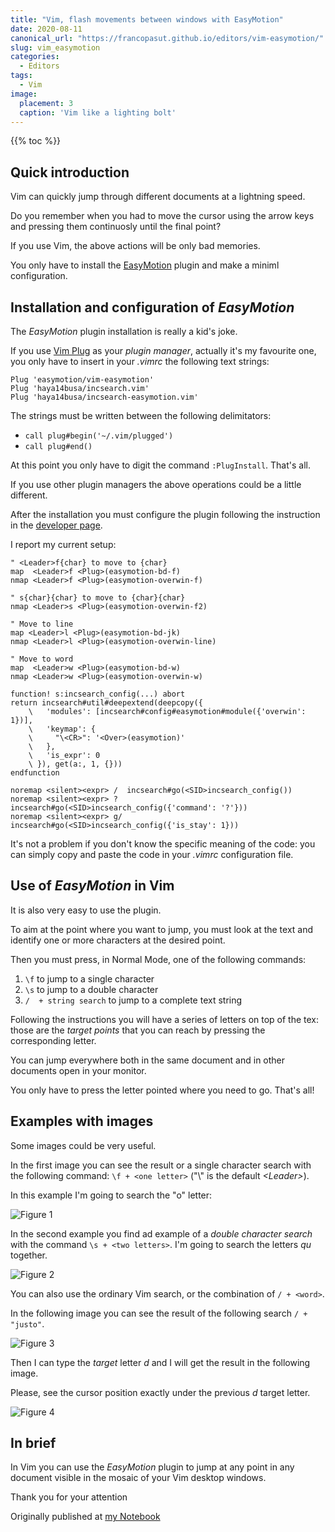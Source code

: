 ```yaml
---
title: "Vim, flash movements between windows with EasyMotion"
date: 2020-08-11
canonical_url: "https://francopasut.github.io/editors/vim-easymotion/"
slug: vim_easymotion
categories:
  - Editors
tags:
  - Vim
image:
  placement: 3
  caption: 'Vim like a lighting bolt'
---
```



{{% toc %}}



## Quick introduction

Vim can quickly jump through different  documents at a lightning speed.

Do you remember when you had to move  the cursor using the arrow keys and pressing them continuosly until the final point?

If you use Vim, the above actions  will be only bad memories. 

You only have to install the [EasyMotion](https://github.com/easymotion/vim-easymotion) plugin and make a miniml configuration. 




## Installation and configuration of *EasyMotion*

The *EasyMotion* plugin installation is really a kid's joke. 

If you use [Vim Plug](https://github.com/junegunn/vim-plug) as your *plugin manager*, actually it's my favourite one, you only have to insert in  your *.vimrc* the following text strings:

```vim
Plug 'easymotion/vim-easymotion'
Plug 'haya14busa/incsearch.vim'
Plug 'haya14busa/incsearch-easymotion.vim'
```

The strings must be written between the following delimitators:

-   `call plug#begin('~/.vim/plugged')`
-   `call plug#end()`

At this point you only have to digit the command `:PlugInstall`. That's all. 

If you use other  plugin managers the above operations could be a little different.

After the installation you must configure the plugin following the instruction in the [developer page](https://github.com/easymotion/vim-easymotion).

I report my current setup: 

```vim
" <Leader>f{char} to move to {char}
map  <Leader>f <Plug>(easymotion-bd-f)
nmap <Leader>f <Plug>(easymotion-overwin-f)

" s{char}{char} to move to {char}{char}
nmap <Leader>s <Plug>(easymotion-overwin-f2)

" Move to line
map <Leader>l <Plug>(easymotion-bd-jk)
nmap <Leader>l <Plug>(easymotion-overwin-line)

" Move to word
map  <Leader>w <Plug>(easymotion-bd-w)
nmap <Leader>w <Plug>(easymotion-overwin-w)

function! s:incsearch_config(...) abort
return incsearch#util#deepextend(deepcopy({
	\   'modules': [incsearch#config#easymotion#module({'overwin': 1})],
	\   'keymap': {
	\     "\<CR>": '<Over>(easymotion)'
	\   },
	\   'is_expr': 0
	\ }), get(a:, 1, {}))
endfunction

noremap <silent><expr> /  incsearch#go(<SID>incsearch_config())
noremap <silent><expr> ?  incsearch#go(<SID>incsearch_config({'command': '?'}))
noremap <silent><expr> g/ incsearch#go(<SID>incsearch_config({'is_stay': 1}))
```
It's not a problem if you don't know the specific meaning of the code: you can simply copy and paste the code in your *.vimrc* configuration file. 




## Use of *EasyMotion* in Vim

It is also very easy to use the plugin. 

To aim at the point where you want to jump, you must look at the text and identify one or more characters at the desired point. 

Then you must press, in Normal Mode, one of the following commands: 

1.  `\f` to jump to a single character
2.  `\s` to jump to a double character
3.  `/  + string search` to jump to a complete text string

Following the instructions you will have a series of letters on top of the tex: those are the *target points* that you can reach by pressing the corresponding letter. 

You can jump everywhere both in the same document and in other documents open in your monitor.

You only have to press the letter pointed where you need to go. That's all!




## Examples with images

Some images could be very useful.

In the first image you can see the result or a single character search with
the following command: `\f + <one letter>` ("\\" is the default _\<Leader\>_).

In this example I'm going to search the "o" letter:

![Figure 1](barra-f.png "Search example with  *Leader*-f")

In the second example you find ad example of a _double character search_ with the command `\s + <two letters>`. I'm going to search the letters *qu* together.

![Figure 2](barra-s.png "Search example with  *Leader*-s")



You can also use the ordinary Vim search, or the combination of `/ + <word>`.

In the following image you can see the result of the following
search `/ + "justo"`. 

![Figure 3](barra-cerca-justo.png "The effect of the plugin in the ordinary Vim search.")

Then I can type  the _target_ letter *d* and I will get
the  result in the following image.

Please,  see the cursor position exactly under the previous *d* target letter.

![Figure 4](barra-cerca-justo-evid.png "Example of Vim search with words highlighted")




## In brief

In Vim you can use the *EasyMotion* plugin to jump at any point in any
document visible in the mosaic of your Vim desktop windows. 

Thank you for your attention

Originally published at [my Notebook](https://francopasut.github.io/editors/vim-easymotion/)



